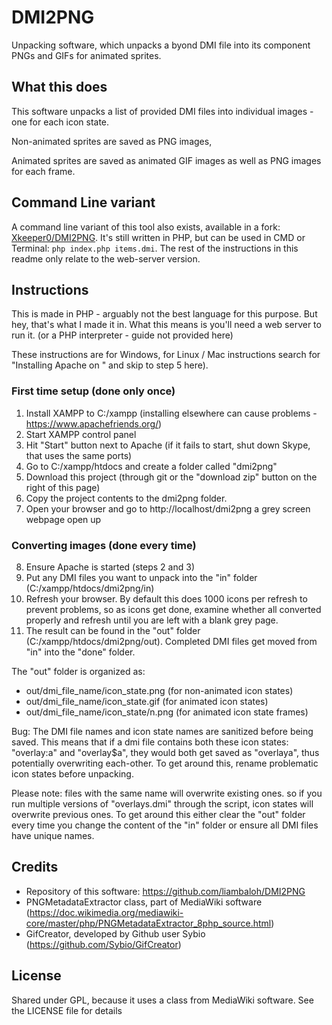 # DMI2PNG
Unpacking software, which unpacks a byond DMI file into its component PNGs and GIFs for animated sprites.

## What this does

This software unpacks a list of provided DMI files into individual images - one for each icon state. 

Non-animated sprites are saved as PNG images,

Animated sprites are saved as animated GIF images as well as PNG images for each frame.

## Command Line variant

A command line variant of this tool also exists, available in a fork: [Xkeeper0/DMI2PNG](https://github.com/Xkeeper0/DMI2PNG). It's still written in PHP, but can be used in CMD or Terminal: `php index.php items.dmi`. The rest of the instructions in this readme only relate to the web-server version.

## Instructions

This is made in PHP - arguably not the best language for this purpose. But hey, that's what I made it in. What this means is you'll need a web server to run it. (or a PHP interpreter - guide not provided here) 

These instructions are for Windows, for Linux / Mac instructions search for "Installing Apache on <OS>" and skip to step 5 here).

### First time setup (done only once)
1. Install XAMPP to C:/xampp (installing elsewhere can cause problems - https://www.apachefriends.org/)
2. Start XAMPP control panel
3. Hit "Start" button next to Apache (if it fails to start, shut down Skype, that uses the same ports)
4. Go to C:/xampp/htdocs and create a folder called "dmi2png"
5. Download this project (through git or the "download zip" button on the right of this page)
6. Copy the project contents to the dmi2png folder.
7. Open your browser and go to http://localhost/dmi2png a grey screen webpage open up

### Converting images (done every time)
8. Ensure Apache is started (steps 2 and 3)
9. Put any DMI files you want to unpack into the "in" folder (C:/xampp/htdocs/dmi2png/in)
10. Refresh your browser. By default this does 1000 icons per refresh to prevent problems, so as icons get done, examine whether all converted properly and refresh until you are left with a blank grey page.
11. The result can be found in the "out" folder (C:/xampp/htdocs/dmi2png/out). Completed DMI files get moved from "in" into the "done" folder.

The "out" folder is organized as: 
* out/dmi_file_name/icon_state.png (for non-animated icon states)
* out/dmi_file_name/icon_state.gif (for animated icon states)
* out/dmi_file_name/icon_state/n.png (for animated icon state frames)

Bug: The DMI file names and icon state names are sanitized before being saved. This means that if a dmi file contains both these icon states: "overlay:a" and "overlay$a", they would both get saved as "overlaya", thus potentially overwriting each-other. To get around this, rename problematic icon states before unpacking. 

Please note: files with the same name will overwrite existing ones. so if you run multiple versions of "overlays.dmi" through the script, icon states will overwrite previous ones. To get around this either clear the "out" folder every time you change the content of the "in" folder or ensure all DMI files have unique names.

## Credits
- Repository of this software: https://github.com/liambaloh/DMI2PNG
- PNGMetadataExtractor class, part of MediaWiki software (https://doc.wikimedia.org/mediawiki-core/master/php/PNGMetadataExtractor_8php_source.html)
- GifCreator, developed by Github user Sybio (https://github.com/Sybio/GifCreator)

## License

Shared under GPL, because it uses a class from MediaWiki software.
See the LICENSE file for details
